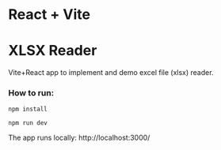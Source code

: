 # React + Vite

# XLSX Reader
Vite+React app to implement and demo excel file (xlsx) reader.

### How to run:

`npm install`

`npm run dev`

The app runs locally: http://localhost:3000/
